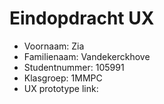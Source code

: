 # Eindopdracht UX

- Voornaam: Zia
- Familienaam: Vandekerckhove
- Studentnummer: 105991
- Klasgroep: 1MMPC
- UX prototype link: 
